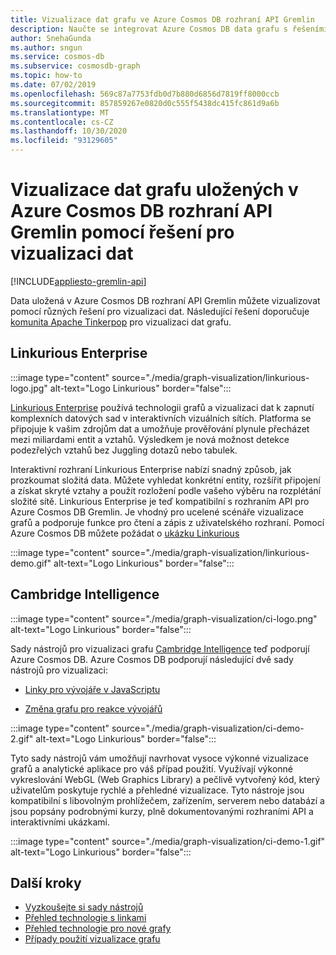 ```yaml
---
title: Vizualizace dat grafu ve Azure Cosmos DB rozhraní API Gremlin
description: Naučte se integrovat Azure Cosmos DB data grafu s řešeními vizualizace (Linkurious Enterprise, Cambridge Intelligence).
author: SnehaGunda
ms.author: sngun
ms.service: cosmos-db
ms.subservice: cosmosdb-graph
ms.topic: how-to
ms.date: 07/02/2019
ms.openlocfilehash: 569c87a7753fdb0d7b880d6856d7819ff8000ccb
ms.sourcegitcommit: 857859267e0820d0c555f5438dc415fc861d9a6b
ms.translationtype: MT
ms.contentlocale: cs-CZ
ms.lasthandoff: 10/30/2020
ms.locfileid: "93129605"
---
```

# <a name="visualize-graph-data-stored-in-azure-cosmos-db-gremlin-api-with-data-visualization-solutions"></a>Vizualizace dat grafu uložených v Azure Cosmos DB rozhraní API Gremlin pomocí řešení pro vizualizaci dat
[!INCLUDE[appliesto-gremlin-api](includes/appliesto-gremlin-api.md)]

Data uložená v Azure Cosmos DB rozhraní API Gremlin můžete vizualizovat pomocí různých řešení pro vizualizaci dat. Následující řešení doporučuje [komunita Apache Tinkerpop](https://tinkerpop.apache.org/#poweredby) pro vizualizaci dat grafu.

## <a name="linkurious-enterprise"></a>Linkurious Enterprise

:::image type="content" source="./media/graph-visualization/linkurious-logo.jpg" alt-text="Logo Linkurious" border="false":::

[Linkurious Enterprise](https://linkurio.us/product/) používá technologii grafů a vizualizaci dat k zapnutí komplexních datových sad v interaktivních vizuálních sítích. Platforma se připojuje k vašim zdrojům dat a umožňuje prověřování plynule přecházet mezi miliardami entit a vztahů. Výsledkem je nová možnost detekce podezřelých vztahů bez Juggling dotazů nebo tabulek.

Interaktivní rozhraní Linkurious Enterprise nabízí snadný způsob, jak prozkoumat složitá data. Můžete vyhledat konkrétní entity, rozšířit připojení a získat skryté vztahy a použít rozložení podle vašeho výběru na rozplétání složité sítě. Linkurious Enterprise je teď kompatibilní s rozhraním API pro Azure Cosmos DB Gremlin. Je vhodný pro ucelené scénáře vizualizace grafů a podporuje funkce pro čtení a zápis z uživatelského rozhraní. Pomocí Azure Cosmos DB můžete požádat o [ukázku Linkurious](https://linkurio.us/contact/)

:::image type="content" source="./media/graph-visualization/linkurious-demo.gif" alt-text="Logo Linkurious" border="false":::

## <a name="cambridge-intelligence"></a>Cambridge Intelligence

:::image type="content" source="./media/graph-visualization/ci-logo.png" alt-text="Logo Linkurious" border="false":::

Sady nástrojů pro vizualizaci grafu [Cambridge Intelligence](https://cambridge-intelligence.com/products/) teď podporují Azure Cosmos DB. Azure Cosmos DB podporují následující dvě sady nástrojů pro vizualizaci:

- [Linky pro vývojáře v JavaScriptu](https://cambridge-intelligence.com/keylines/)

- [Změna grafu pro reakce vývojářů](https://cambridge-intelligence.com/regraph/)

:::image type="content" source="./media/graph-visualization/ci-demo-2.gif" alt-text="Logo Linkurious" border="false":::

Tyto sady nástrojů vám umožňují navrhovat vysoce výkonné vizualizace grafů a analytické aplikace pro váš případ použití. Využívají výkonné vykreslování WebGL (Web Graphics Library) a pečlivě vytvořený kód, který uživatelům poskytuje rychlé a přehledné vizualizace. Tyto nástroje jsou kompatibilní s libovolným prohlížečem, zařízením, serverem nebo databází a jsou popsány podrobnými kurzy, plně dokumentovanými rozhraními API a interaktivními ukázkami.

:::image type="content" source="./media/graph-visualization/ci-demo-1.gif" alt-text="Logo Linkurious" border="false":::


## <a name="next-steps"></a>Další kroky

- [Vyzkoušejte si sady nástrojů](https://cambridge-intelligence.com/try/)
- [Přehled technologie s linkami](https://cambridge-intelligence.com/keylines/technology/)
- [Přehled technologie pro nové grafy](https://cambridge-intelligence.com/regraph/technology/)
- [Případy použití vizualizace grafu](https://cambridge-intelligence.com/use-cases/)

